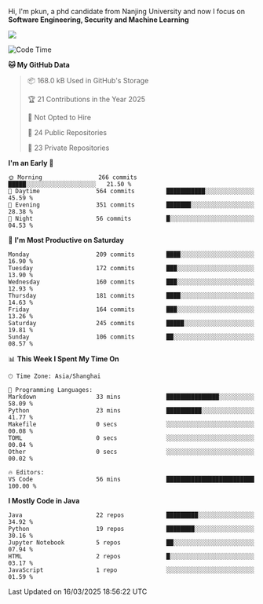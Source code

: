 Hi, I'm pkun, a phd candidate from Nanjing University and now I focus on **Software Engineering, Security and Machine Learning**

<!--![GitHub Snake Light](https://github.com/pppppkun/pppppkun/blob/output/github-snake.svg#gh-light-mode-only)-->
<!--![GitHub Snake dark](https://github.com/pppppkun/pppppkun/blob/output/github-snake-dark.svg#gh-dark-mode-only)-->

![](https://komarev.com/ghpvc/?username=pppppkun)
<!--START_SECTION:waka-->
![Code Time](http://img.shields.io/badge/Code%20Time-2%2C024%20hrs%2024%20mins-blue)

**🐱 My GitHub Data** 

> 📦 168.0 kB Used in GitHub's Storage 
 > 
> 🏆 21 Contributions in the Year 2025
 > 
> 🚫 Not Opted to Hire
 > 
> 📜 24 Public Repositories 
 > 
> 🔑 23 Private Repositories 
 > 
**I'm an Early 🐤** 

```text
🌞 Morning                266 commits         █████░░░░░░░░░░░░░░░░░░░░   21.50 % 
🌆 Daytime                564 commits         ███████████░░░░░░░░░░░░░░   45.59 % 
🌃 Evening                351 commits         ███████░░░░░░░░░░░░░░░░░░   28.38 % 
🌙 Night                  56 commits          █░░░░░░░░░░░░░░░░░░░░░░░░   04.53 % 
```
📅 **I'm Most Productive on Saturday** 

```text
Monday                   209 commits         ████░░░░░░░░░░░░░░░░░░░░░   16.90 % 
Tuesday                  172 commits         ███░░░░░░░░░░░░░░░░░░░░░░   13.90 % 
Wednesday                160 commits         ███░░░░░░░░░░░░░░░░░░░░░░   12.93 % 
Thursday                 181 commits         ████░░░░░░░░░░░░░░░░░░░░░   14.63 % 
Friday                   164 commits         ███░░░░░░░░░░░░░░░░░░░░░░   13.26 % 
Saturday                 245 commits         █████░░░░░░░░░░░░░░░░░░░░   19.81 % 
Sunday                   106 commits         ██░░░░░░░░░░░░░░░░░░░░░░░   08.57 % 
```


📊 **This Week I Spent My Time On** 

```text
🕑︎ Time Zone: Asia/Shanghai

💬 Programming Languages: 
Markdown                 33 mins             ███████████████░░░░░░░░░░   58.09 % 
Python                   23 mins             ██████████░░░░░░░░░░░░░░░   41.77 % 
Makefile                 0 secs              ░░░░░░░░░░░░░░░░░░░░░░░░░   00.08 % 
TOML                     0 secs              ░░░░░░░░░░░░░░░░░░░░░░░░░   00.04 % 
Other                    0 secs              ░░░░░░░░░░░░░░░░░░░░░░░░░   00.02 % 

🔥 Editors: 
VS Code                  56 mins             █████████████████████████   100.00 % 
```

**I Mostly Code in Java** 

```text
Java                     22 repos            █████████░░░░░░░░░░░░░░░░   34.92 % 
Python                   19 repos            ████████░░░░░░░░░░░░░░░░░   30.16 % 
Jupyter Notebook         5 repos             ██░░░░░░░░░░░░░░░░░░░░░░░   07.94 % 
HTML                     2 repos             █░░░░░░░░░░░░░░░░░░░░░░░░   03.17 % 
JavaScript               1 repo              ░░░░░░░░░░░░░░░░░░░░░░░░░   01.59 % 
```




 Last Updated on 16/03/2025 18:56:22 UTC
<!--END_SECTION:waka-->
